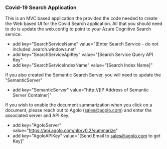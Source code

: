 ### Covid-19 Search Application

This is an MVC based application the provided the code needed to create the Web based UI for the Covid Search application.  All that you should need to do is update the web.config to point to your Azure Cognitive Search service.

* add key="SearchServiceName" value="[Enter Search Service - do not included .search.windows.net"
* add key="SearchServiceApiKey" value="[Search Service Query API Key"
* add key="SearchServiceIndexName" value="[Search Index Name]"

If you also created the Semantic Search Server, you will need to update the "SemanticServer" 

* add key="SemanticServer" value="http://[IP Address of Semantic Server Container]"

If you wish to enable the document summarization when you click on a document, please reach out to Agolo (sales@agolo.com) and enter the associated server and API Key.

* add key="AgoloServer" value="https://api.agolo.com/nlp/v0.2/summarize"
* add key="AgoloAPIKey" value="[Send Email to sales@agolo.com to get Key]"



